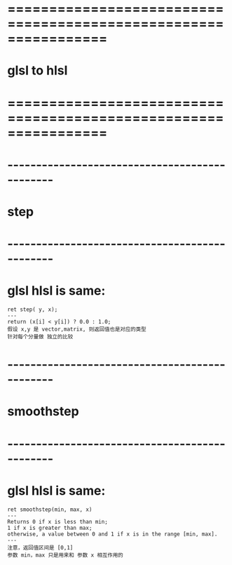 # ================================================================ #
#                    glsl to hlsl
# ================================================================ #





# ---------------------------------------------- #
#                  step
# ---------------------------------------------- #
# glsl hlsl is same:
    ret step( y, x);
    ---
    return (x[i] < y[i]) ? 0.0 : 1.0;
    假设 x,y 是 vector,matrix, 则返回值也是对应的类型
    针对每个分量做 独立的比较




# ---------------------------------------------- #
#              smoothstep
# ---------------------------------------------- #
# glsl hlsl is same:
    ret smoothstep(min, max, x)
    ---
    Returns 0 if x is less than min; 
    1 if x is greater than max; 
    otherwise, a value between 0 and 1 if x is in the range [min, max].
    ---
    注意，返回值区间是 [0,1]
    参数 min，max 只是用来和 参数 x 相互作用的 





